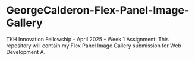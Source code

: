 # GeorgeCalderon-Flex-Panel-Image-Gallery
TKH Innovation Fellowship - April 2025 - Week 1 Assignment: This repository will contain my Flex Panel Image Gallery submission for Web Development A.
